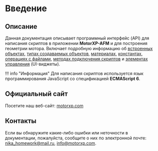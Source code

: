 # Введение

## Описание
Данная документация описывает программный интерфейс (API) для написания скриптов в приложении <span style="white-space: nowrap;">**MotorXP-AFM**</span> и для построения геометрии мотора. Включает подробную информацию об [встроенных объектах](), [типах создаваемых объектов](), [материалах](), [константах](constants/index.md), [операциях с файлами](), [методах подключения скриптов]() и [элементах управления]() (UI-виджеты).

!!! info "Информация"
    Для написания скриптов используется язык программирования JavaScript со спецификацией <b>ECMAScript 6</b>.

## Официальный сайт
Посетите наш веб-сайт: <a href="https://motorxp.com" target="_blank">motorxp.com</a>

## Контакты
Если вы обнаружите какие-либо ошибки или неточности в документации, пожалуйста, сообщите о них по электронной почте: [nika_homework@mail.ru](mailto:nika_homework@mail.ru), [info@motorxp.com](mailto:info@motorxp.com).
